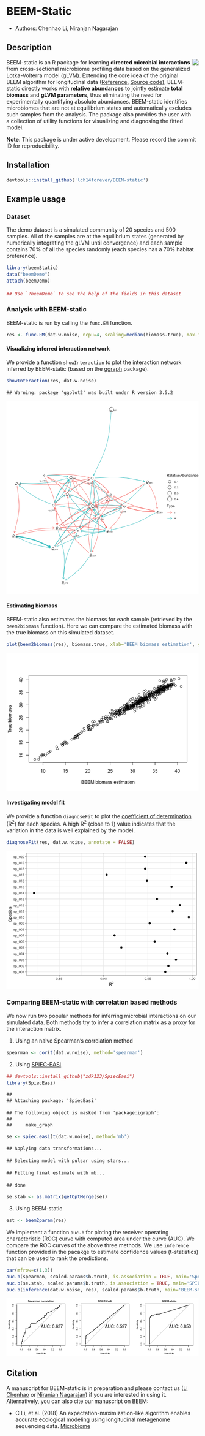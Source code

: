# BEEM-Static

  - Authors: Chenhao Li, Niranjan Nagarajan

## Description

<img src="logo.png" height="200" align="right" />

BEEM-static is an R package for learning **directed microbial
interactions** from cross-sectional microbiome profiling data based on
the generalized Lotka-Volterra model (gLVM). Extending the core idea of
the original BEEM algorithm for longitudinal data
([Reference](https://microbiomejournal.biomedcentral.com/articles/10.1186/s40168-019-0729-z),
[Source code](https://github.com/CSB5/BEEM)), BEEM-static directly works
with **relative abundances** to jointly estimate **total biomass** and
**gLVM parameters**, thus eliminating the need for experimentally
quantifying absolute abundances. BEEM-static identifies microbiomes that
are not at equilibrium states and automatically excludes such samples
from the analysis. The package also provides the user with a collection
of utility functions for visualizing and diagnosing the fitted model.

**Note**: This package is under active development. Please record the
commit ID for reproducibility.

## Installation

``` r
devtools::install_github('lch14forever/BEEM-static')
```

## Example usage

### Dataset

The demo dataset is a simulated community of 20 species and 500 samples.
All of the samples are at the equilibrium states (generated by
numerically integrating the gLVM until convergence) and each sample
contains 70% of all the species randomly (each species has a 70% habitat
preference).

``` r
library(beemStatic)
data("beemDemo")
attach(beemDemo)

## Use `?beemDemo` to see the help of the fields in this dataset
```

### Analysis with BEEM-static

BEEM-static is run by calling the `func.EM`
function.

``` r
res <- func.EM(dat.w.noise, ncpu=4, scaling=median(biomass.true), max.iter=200, epsilon = 1e-4)
```

#### Visualizing inferred interaction network

We provide a function `showInteraction` to plot the interaction network
inferred by BEEM-static (based on the
[ggraph](https://github.com/thomasp85/ggraph) package).

``` r
showInteraction(res, dat.w.noise)
```

    ## Warning: package 'ggplot2' was built under R version 3.5.2

![](README_files/figure-gfm/unnamed-chunk-4-1.png)<!-- -->

#### Estimating biomass

BEEM-static also estimates the biomass for each sample (retrieved by the
`beem2biomass` function). Here we can compare the estimated biomass with
the true biomass on this simulated
dataset.

``` r
plot(beem2biomass(res), biomass.true, xlab='BEEM biomass estimation', ylab='True biomass')
```

![](README_files/figure-gfm/unnamed-chunk-5-1.png)<!-- -->

#### Investigating model fit

We provide a function `diagnoseFit` to plot the [coefficient of
determination](https://en.wikipedia.org/wiki/Coefficient_of_determination)
(R<sup>2</sup>) for each species. A high R<sup>2</sup> (close to 1)
value indicates that the variation in the data is well explained by the
model.

``` r
diagnoseFit(res, dat.w.noise, annotate = FALSE)
```

![](README_files/figure-gfm/unnamed-chunk-6-1.png)<!-- -->

### Comparing BEEM-static with correlation based methods

We now run two popular methods for inferring microbial interactions on
our simulated data. Both methods try to infer a correlation matrix as a
proxy for the interaction matrix.

1.  Using an naive Spearman’s correlation method

<!-- end list -->

``` r
spearman <- cor(t(dat.w.noise), method='spearman')
```

2.  Using [SPIEC-EASI](https://github.com/zdk123/SpiecEasi)

<!-- end list -->

``` r
## devtools::install_github("zdk123/SpiecEasi")
library(SpiecEasi)
```

    ## 
    ## Attaching package: 'SpiecEasi'

    ## The following object is masked from 'package:igraph':
    ## 
    ##     make_graph

``` r
se <- spiec.easi(t(dat.w.noise), method='mb')
```

    ## Applying data transformations...

    ## Selecting model with pulsar using stars...

    ## Fitting final estimate with mb...

    ## done

``` r
se.stab <- as.matrix(getOptMerge(se))
```

3.  Using BEEM-static

<!-- end list -->

``` r
est <- beem2param(res)
```

We implement a function `auc.b` for ploting the receiver operating
characteristic (ROC) curve with computed area under the curve (AUC). We
compare the ROC curves of the above three methods. We use `inference`
function provided in the pacakge to estimate confidence values
(t-statistics) that can be used to rank the predictions.

``` r
par(mfrow=c(1,3))
auc.b(spearman, scaled.params$b.truth, is.association = TRUE, main='Spearman correlation', print.auc.cex=2)
auc.b(se.stab, scaled.params$b.truth, is.association = TRUE, main='SPIEC-EASI', print.auc.cex=2)
auc.b(inference(dat.w.noise, res), scaled.params$b.truth, main='BEEM-static', print.auc.cex=2)
```

![](README_files/figure-gfm/unnamed-chunk-10-1.png)<!-- -->

## Citation

A manuscript for BEEM-static is in preparation and please contact us
([Li Chenhao](mailto:lich@gis.a-star.edu.sg) or [Niranjan
Nagarajan](mailto:nagarajann@gis.a-star.edu.sg)) if you are interested
in using it. Alternatively, you can also cite our manuscript on BEEM:

  - C Li, et al. (2018) An expectation-maximization-like algorithm
    enables accurate ecological modeling using longitudinal metagenome
    sequencing data.
    [Microbiome](https://microbiomejournal.biomedcentral.com/articles/10.1186/s40168-019-0729-z)
